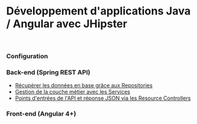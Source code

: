 # Développement d'applications Java / Angular avec JHipster
<br />

### Configuration

### Back-end (Spring REST API)

- [Récupérer les données en base grâce aux Repositories](backend/Repositories.md)
- [Gestion de la couche métier avec les Services](backend/Services.md)
- [Points d'entrées de l'API et réponse JSON via les Resource Controllers](backend/ResourceControllers.md)

### Front-end (Angular 4+)

